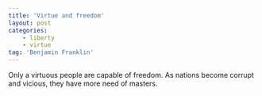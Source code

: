 ```yaml
---
title: 'Virtue and freedom'
layout: post
categories:
    - liberty
    - virtue
tag: 'Benjamin Franklin'
---
```


Only a virtuous people are capable of freedom. As nations become corrupt and vicious, they have more need of masters.